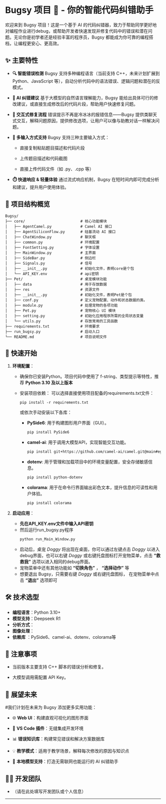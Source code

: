 # Bugsy 项目 🐞 - 你的智能代码纠错助手
欢迎来到 Bugsy 项目！这是一个基于 AI 的代码纠错器，致力于帮助同学更好地对编程作业进行debug，或帮助开发者快速发现并修复代码中的错误和潜在问题。无论你是初学者还是经验丰富的程序员，Bugsy 都能成为你可靠的编程搭档，让编程更安心、更高效。

## ✨ 主要特性
* **🔍 智能错误检测**
Bugsy 支持多种编程语言（当前支持 C++，未来计划扩展到 Python、JavaScript 等），自动分析代码中的语法错误、逻辑问题和潜在的反模式。

* **🧠 AI 纠错建议**
基于大模型的自然语言理解能力，Bugsy 能给出具体可行的修改建议，或直接生成修改后的代码片段，帮助用户快速修复问题。

* **💬 交互式修复流程**
错误提示不再是冷冰冰的报错信息——Bugsy 提供类聊天式交互，解释问题原因，提供修改选项，让用户可以像与助教对话一样解决问题。

* **📎 多输入方式支持**
Bugsy 支持三种主要输入方式：

  * 直接复制粘贴题目描述和代码片段

  * 上传题目描述和代码截图

  * 直接上传代码文件（如 .py、.cpp 等）

* **⏱️ 快速响应 & 轻量体验**
通过流式响应机制，Bugsy 在短时间内即可完成分析和建议，提升用户使用体验。

## 📂 项目结构概览
```
Bugsy/
├── core/                         # 核心功能模块
│   ├── AgentCamel.py             # Camel AI 接口
│   ├── AgentSiliconFlow.py       # 硅基流动 AI 接口
│   ├── ChatWindow.py             # 聊天框
│   ├── common.py                 # 环境配置
│   ├── FontSetting.py            # 字体设置
│   ├── MainWindow.py             # 主界面
│   ├── SideBar.py                # 侧边栏
│   ├── Signals.py                # 信号
│   ├── __init__.py               # 初始化文件，表明core是个包
│   └── API_KEY.env               # api密钥
├── Pet/                          # 桌宠模块功能
│   ├── data                      # 用于存放数据
│   ├── res                       # 资源文件
│   ├── __init__.py               # 初始化文件，表明Pet是个包
│   ├── conf.py                   # 定义宠物配置、动作和状态数据的类。
│   ├── module.py                 # 处理宠物的各项功能
│   ├── Pet.py                    # 宠物核心 UI 模块
│   ├── setting.py                # 初始化应用程序所需的全局状态变量
│   └── utils.py                  # 存放常用的工具函数
├── requirements.txt              # 环境要求
├── run_bugsy.py                  # 启动入口
└── README.md                     # 项目说明文件
```

## 🚀 快速开始
1.  **环境配置**：
    *   确保你已安装Python。项目代码中使用了 f-string、类型提示等特性，推荐 **Python 3.10 及以上版本**

    *   安装项目依赖：
        可以选择直接使用项目配备的requirements.txt文件：
        ```bahs
        pip install -r requirements.txt
        ```
        或依次手动安装以下各库：
        *   **PySide6**: 用于构建图形用户界面（GUI）。
            ```bash
            pip install PySide6
            ```

        *   **camel-ai**: 用于调用大模型API，实现智能交互功能。
            ```bash
            pip install git+https://github.com/camel-ai/camel.git@main#egg=camel-ai
            ```
     
        *   **dotenv**: 用于管理和加载项目中的环境变量配置，安全存储敏感信息。
            ```bash
            pip install python-dotenv
            ```
     
        *   **colorama**: 用于在命令行界面输出彩色文本，提升信息的可读性和用户体验。
            ```bash
            pip install colorama
            ```


2.  **启动应用**：
    *   **先在API_KEY.env文件中输入API密钥**
    *   然后运行run_bugsy.py程序
        ```bash
        python run_Main_Window.py
        ```
    *   启动后，桌宠 *Doggy* 将出现在桌面，你可以通过左键点击 *Doggy* 以进入debug界面，也可以右键 *Doggy* 或右键托盘图标打开宠物菜单，点击 **“救救我”** 选项以进入相同的debug界面。
    *   宠物菜单中还有其他功能如 **“切换角色”** ， **“选择动作”** 等
    *   想要退出 Bugsy，只需要右键 *Doggy* 或右键托盘图标， 在宠物菜单中点击 **“退出”** 选项即可

## 🛠️ 技术选型
*   **编程语言**：Python 3.10+
*   **模型支持**：Deepseek R1
*   **分析方式**：
*   **图像处理**：
*   **依赖库**  ：PySide6、camel-ai、dotenv、colorama等

## 📝 注意事项
*   当前版本主要支持 C++ 脚本的错误分析和修复。

*   大模型调用需配置 API Key。

## 🔭 展望未来

#我们计划在未来为 Bugsy 添加更多实用功能：

*   🌐 **Web UI**：构建直观可视化的图形界面

*   🧩 **VS Code 插件**：无缝集成开发环境

*   📊 **错误知识库**：构建常见错误和解决方案数据库

*   💡 **教学模式**：适用于教学场景，解释每次修改的原因与知识点

*   🤖 **本地模型支持**：打造无需联网也能运行的 AI 纠错助手

## 🧑‍💻 开发团队
*   （请在此处填写开发团队或个人信息）

---
